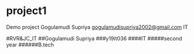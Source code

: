 # project1
Demo project
Gogulamudi Supriya
gogulamudisupriya2002@gmail.com
IT



#RVR&JC_IT
##Gogulamudi Supriya
###y19it036
####IT
#####second year
######B.tech
